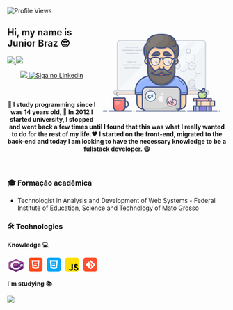 ![Profile Views](http://estruyf-github.azurewebsites.net/api/VisitorHit?user=RobsonBrazJunior&repo=RobsonBrazJunior&countColorcountColor)

<img align="right" src="https://github.com/RobsonBrazJunior/RobsonBrazJunior/blob/master/img/programador.gif?raw=true" width="300"/>

## Hi, my name is Junior Braz :sunglasses:

<div>
  <a href="https://github.com/RobsonBrazJunior">
  <img height="180em" src="https://github-readme-stats.vercel.app/api?username=RobsonBrazJunior&show_icons=true&theme=dark&include_all_commits=true&count_private=true"/>
  <img height="180em" src="https://github-readme-stats.vercel.app/api/top-langs/?username=RobsonBrazJunior&layout=compact&langs_count=16&theme=dark"/>
</div>

<p align="center">  
   <a href="https://www.instagram.com/_junior_braz.jr/" alt="Instagram">
    <img src="https://img.shields.io/badge/-Instagram-DF0174?style=flat-square&labelColor=DF0174&logo=instagram&logoColor=white&link=https://www.instagram.com/_junior_braz.jr/"/>   </a>
 
 <a href="https://www.linkedin.com/in/robson-pereira-braz-junior-b9ba9570/">
    <img alt="Siga no Linkedin" src="https://img.shields.io/badge/-LinkedIn-blue?style=flat-square&logo=Linkedin&logoColor=white&link=https://www.linkedin.com/in/robson-pereira-braz-junior-b9ba9570/">
  </a>
</p>
<br>

<h4 align="center"> 
	🚧 I study programming since I was 14 years old,  🚀 In 2012 I started university, I stopped and went back a few times until I found that this was what I really wanted to do for the rest of my life.❤️ I started on the front-end, migrated to the back-end and today I am looking to have the necessary knowledge to be a fullstack developer. 😃
	
</h4>
<br>

### :mortar_board: Formação acadêmica
  - Technologist in Analysis and Development of Web Systems - Federal Institute of Education, Science and Technology of Mato Grosso

### 🛠 Technologies

**Knowledge :computer:**

<p align="left">
  <!-- C# Icon -->
  <img height="30" width="40" src="https://raw.githubusercontent.com/devicons/devicon/master/icons/csharp/csharp-original.svg?raw=true">&nbsp;
  <!-- HTML Icon -->
  <img src="https://github.com/RobsonBrazJunior/RobsonBrazJunior/blob/master/img/html.png?raw=true">&nbsp;
  <!-- CSS Icon -->
  <img src="https://github.com/RobsonBrazJunior/RobsonBrazJunior/blob/master/img/css.png?raw=true">&nbsp;
  <!-- JS Icon -->
  <img src="https://github.com/RobsonBrazJunior/RobsonBrazJunior/blob/master/img/js.png?raw=true">&nbsp;
  <!-- Git Icon -->
  <img src="https://github.com/RobsonBrazJunior/RobsonBrazJunior/blob/master/img/git.png?raw=true">&nbsp;
  
</p>

**I'm studying :books:**

<p align="left">
  <!-- React Icon -->
  <img src="https://github.com/Gelzieny/gelzieny/blob/main/imagens/react.png?raw=true">&nbsp;
</p>